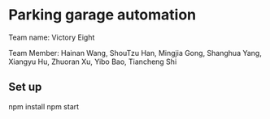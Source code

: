 # Parking garage automation


Team name: Victory Eight    

Team Member: Hainan Wang, ShouTzu Han, Mingjia Gong, Shanghua Yang, Xiangyu Hu, Zhuoran Xu, Yibo Bao, Tiancheng Shi   


## Set up
npm install
npm start
